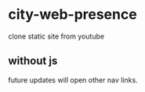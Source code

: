 # city-web-presence
clone static site from youtube

## without js
future updates will open other nav links.